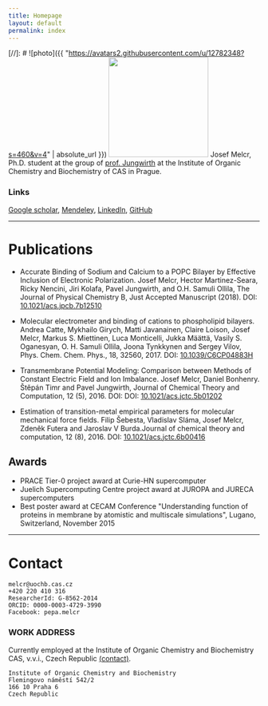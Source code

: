 ```yaml
---
title: Homepage
layout: default
permalink: index
---
```



[//]: # ![photo]({{ "https://avatars2.githubusercontent.com/u/12782348?s=460&v=4" | absolute_url }})
<img src="https://avatars2.githubusercontent.com/u/12782348?s=460&v=4" style="width: 200px;" class="inline-left"/>
Josef Melcr, Ph.D. student at the group of [prof. Jungwirth](http://jungwirth.uochb.cas.cz/)
at the Institute of Organic Chemistry and Biochemistry of CAS in Prague.

### Links
[Google scholar](https://scholar.google.cz/citations?hl=en&user=Nkoi1CoAAAAJ), 
[Mendeley](https://www.mendeley.com/profiles/josef-melcr/), 
[LinkedIn](https://cz.linkedin.com/in/jmelcr), 
[GitHub](https://github.com/jmelcr)

<HR>


# Publications
	
- Accurate Binding of Sodium and Calcium to a POPC Bilayer by Effective Inclusion of
Electronic Polarization. Josef Melcr, Hector Martinez-Seara, Ricky Nencini, Jiri Kolafa, Pavel
Jungwirth, and O.H. Samuli Ollila, The Journal of Physical Chemistry B, Just Accepted
Manuscript (2018). DOI: [10.1021/acs.jpcb.7b12510](https://pubs.acs.org/doi/10.1021/acs.jpcb.7b12510)

- Molecular electrometer and binding of cations to phospholipid bilayers. Andrea Catte,
Mykhailo Girych, Matti Javanainen, Claire Loison, Josef Melcr, Markus S. Miettinen, Luca
Monticelli, Jukka Määttä, Vasily S. Oganesyan, O. H. Samuli Ollila, Joona Tynkkynen and
Sergey Vilov, Phys. Chem. Chem. Phys., 18, 32560, 2017. DOI: [10.1039/C6CP04883H](https://pubs.rsc.org/en/content/articlelanding/2016/cp/c6cp04883h#!)

- Transmembrane Potential Modeling: Comparison between Methods of Constant Electric Field
and Ion Imbalance. Josef Melcr, Daniel Bonhenry. Štěpán Timr and Pavel Jungwirth, Journal of
Chemical Theory and Computation, 12 (5), 2016. DOI: DOI: [10.1021/acs.jctc.5b01202](https://pubs.acs.org/doi/abs/10.1021/acs.jctc.5b01202)

- Estimation of transition-metal empirical parameters for molecular mechanical force fields. Filip
Šebesta, Vladislav Sláma, Josef Melcr, Zdeněk Futera and Jaroslav V Burda.Journal of
chemical theory and computation, 12 (8), 2016. DOI: [10.1021/acs.jctc.6b00416](https://pubs.acs.org/doi/abs/10.1021/acs.jctc.6b00416)


## Awards

-   PRACE Tier-0 project award at Curie-HN supercomputer
-   Juelich Supercomputing Centre project award at JUROPA and JURECA supercomputers
-   Best poster award at CECAM Conference "Understanding function of proteins in membrane by atomistic and multiscale simulations", Lugano, Switzerland, November 2015



<HR>



# Contact
	
```
melcr@uochb.cas.cz
+420 220 410 316
ResearcherId: G-8562-2014
ORCID: 0000-0003-4729-3990
Facebook: pepa.melcr
```


### WORK ADDRESS
Currently employed at the Institute of Organic Chemistry and Biochemistry CAS, v.v.i., Czech Republic [(contact)](http://www.uochb.cz/web/structure/571.html).
```
Institute of Organic Chemistry and Biochemistry
Flemingovo náměstí 542/2
166 10 Praha 6
Czech Republic
```

